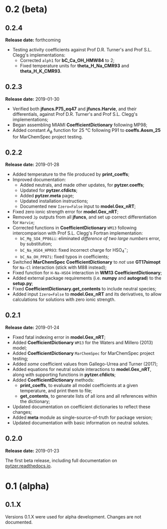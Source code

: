 # 0.2 (beta)

## 0.2.4

**Release date:** forthcoming

  * Testing activity coefficients against Prof D.R. Turner's and Prof S.L. Clegg's implementations:
    * Corrected `alph1` for **bC_Ca_OH_HMW84** to 2;
    * Fixed temperature units for **theta_H_Na_CMR93** and **theta_H_K_CMR93**.


## 0.2.3

**Release date:** 2019-01-30

  * Verified both **jfuncs.P75_eq47** and **jfuncs.Harvie**, and their differentials, against Prof D.R. Turner's and Prof S.L. Clegg's implementations;
  * Began assembling MIAMI **CoefficientDictionary** following MP98;
  * Added constant <i>A<sub>ϕ</sub></i> function for 25 °C following P91 to **coeffs.Aosm_25** for MarChemSpec project testing.

## 0.2.2

**Release date:** 2019-01-28

  * Added temperature to the file produced by **print_coeffs**;
  * Improved documentation:
    * Added neutrals, and made other updates, for **pytzer.coeffs**;
    * Updated for **pytzer.cfdicts**;
    * Added **pytzer.meta** page;
    * Updated installation instructions;
    * Documented new `Izero=False` input to **model.Gex_nRT**;
  * Fixed zero ionic strength error for **model.Gex_nRT**;
  * Removed `Jp` outputs from all **jfuncs**, and set up correct differentiation for `Harvie`;
  * Corrected functions in **CoefficientDictionary** `WM13` following intercomparison with Prof S.L. Clegg's Fortran implementation:
    * `bC_Mg_SO4_PP86ii`: eliminated *difference of two large numbers* error, by substitution;
    * `bC_Na_HSO4_HPR93`: fixed incorrect charge for HSO<sub>4</sub><sup>−</sup>;
    * `bC_Na_OH_PP87i`: fixed typos in coefficients;
  * Switched **MarChemSpec** **CoefficientDictionary** to *not* use **GT17simopt** for `Na-Cl` interaction (stick with M88 instead);
  * Fixed function for `H-Na-HSO4` interaction in **WM13** **CoefficientDictionary**;
  * Added external package requirements (i.e. **numpy** and **autograd**) to the **setup.py**;
  * Fixed **CoefficientDictionary.get_contents** to include neutral species;
  * Added input `Izero=False` to **model.Gex_nRT** and its derivatives, to allow calculations for solutions with zero ionic strength.


## 0.2.1

**Release date:** 2019-01-24

  * Fixed fatal indexing error in **model.Gex_nRT**;
  * Added **CoefficientDictionary** `WM13` for the Waters and Millero (2013) model;
  * Added **CoefficientDictionary** `MarChemSpec` for MarChemSpec project testing;
  * Added *some* coefficient values from Gallego-Urrea and Turner (2017);
  * Added equations for neutral solute interactions to **model.Gex_nRT**, along with supporting functions in **pytzer.cfdicts**;
  * Added **CoefficientDictionary** methods:
    * **print_coeffs**, to evaluate all model coefficients at a given temperature, and print them to file;
    * **get_contents**, to generate lists of all ions and all references within the dictionary;
  * Updated documentation on coefficient dictionaries to reflect these changes;
  * Added **meta** module as single-source-of-truth for package version;
  * Updated documentation with basic information on neutral solutes.


## 0.2.0

**Release date:** 2019-01-23

The first beta release, including full documentation on [pytzer.readthedocs.io](https://pytzer.readthedocs.io).


# 0.1 (alpha)

## 0.1.X

Versions 0.1.X were used for alpha development. Changes are not documented.
